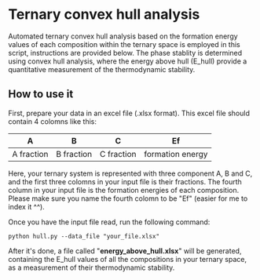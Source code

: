 # Ternary convex hull analysis
Automated ternary convex hull analysis based on the formation energy values of each composition within the ternary space is employed in this script, instructions are provided below. The phase stablity is determined using convex hull analysis, where the energy above hull (E_hull) provide a quantitative measurement of the thermodynamic stability.

## How to use it

First, prepare your data in an excel file (.xlsx format). This excel file should contain 4 colomns like this:

| A | B | C | Ef |
| ---- | ---- | ---- | ---- |
| A fraction | B fraction | C fraction | formation energy |

Here, your ternary system is represented with three component A, B and C, and the first three colomns in your input file is their fractions. The fourth column in your input file is the formation energies of each composition. Please make sure you name the fourth colomn to be "Ef" (easier for me to index it ^^).

Once you have the input file read, run the following command:

```
python hull.py --data_file "your_file.xlsx"
```

After it's done, a file called "**energy_above_hull.xlsx**" will be generated, containing the E_hull values of all the compositions in your ternary space, as a measurement of their thermodynamic stability.
